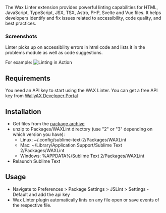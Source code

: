 The Wax Linter extension provides powerful linting capabilities for HTML, JavaScript, TypeScript, JSX, TSX, Astro, PHP, Svelte and Vue files. It helps developers identify and fix issues related to accessibility, code quality, and best practices.

### Screenshots

Linter picks up on accessibility errors in html code and lists it in the problems module as well as code suggestions.

For example:
![Linting in Action](https://assets2.wallyax.com/common/sublime-linter.png)

## Requirements

You need an API key to start using the WAX Linter. You can get a free API key from [WallyAX Developer Portal](https://developer.wallyax.com)

Installation
------------

   * Get files from the [package archive](https://github.com/wallyax/wax-sublime-text-plugin/archive/main.zip)
   * unzip to Packages/WAXLint directory (use "2" or "3" depending on which version you have):
      * Linux: ~/.config/sublime-text-2/Packages/WAXLint
      * Mac: ~/Library/Application Support/Sublime Text 2/Packages/WAXLint
      * Windows: %APPDATA%/Sublime Text 2/Packages/WAXLint
   * Relaunch Sublime Text

Usage
-----
 - Navigate to Preferences > Package Settings > JSLint > Settings - Default and
add the api key 
 - Wax Linter plugin automatically lints on any file open or save events of the respective file.


